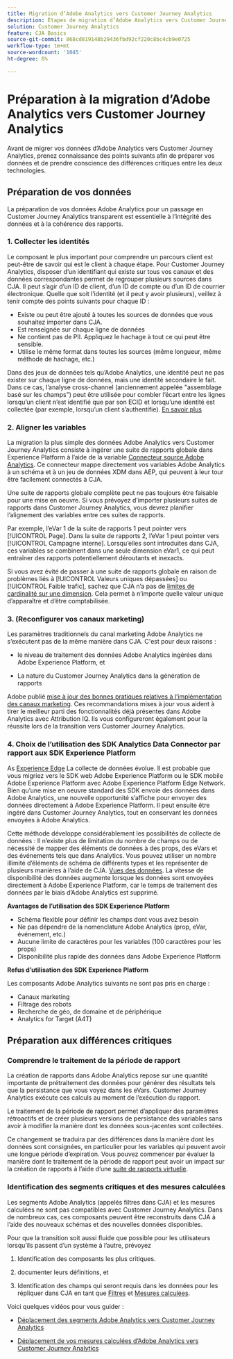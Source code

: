 ```yaml
---
title: Migration d’Adobe Analytics vers Customer Journey Analytics
description: Étapes de migration d’Adobe Analytics vers Customer Journey Analytics
solution: Customer Journey Analytics
feature: CJA Basics
source-git-commit: 868cd819148b29436fbd92cf220c8bc4cb9e0725
workflow-type: tm+mt
source-wordcount: '1045'
ht-degree: 6%

---
```



# Préparation à la migration d’Adobe Analytics vers Customer Journey Analytics

Avant de migrer vos données d’Adobe Analytics vers Customer Journey Analytics, prenez connaissance des points suivants afin de préparer vos données et de prendre conscience des différences critiques entre les deux technologies.

## Préparation de vos données

La préparation de vos données Adobe Analytics pour un passage en Customer Journey Analytics transparent est essentielle à l’intégrité des données et à la cohérence des rapports.

### 1. Collecter les identités

Le composant le plus important pour comprendre un parcours client est peut-être de savoir qui est le client à chaque étape. Pour Customer Journey Analytics, disposer d’un identifiant qui existe sur tous vos canaux et des données correspondantes permet de regrouper plusieurs sources dans CJA.
Il peut s’agir d’un ID de client, d’un ID de compte ou d’un ID de courrier électronique. Quelle que soit l’identité (et il peut y avoir plusieurs), veillez à tenir compte des points suivants pour chaque ID :

* Existe ou peut être ajouté à toutes les sources de données que vous souhaitez importer dans CJA.
* Est renseignée sur chaque ligne de données
* Ne contient pas de PII. Appliquez le hachage à tout ce qui peut être sensible.
* Utilise le même format dans toutes les sources (même longueur, même méthode de hachage, etc.)

Dans des jeux de données tels qu’Adobe Analytics, une identité peut ne pas exister sur chaque ligne de données, mais une identité secondaire le fait. Dans ce cas, l’analyse cross-channel (anciennement appelée &quot;assemblage basé sur les champs&quot;) peut être utilisée pour combler l’écart entre les lignes lorsqu’un client n’est identifié que par son ECID et lorsqu’une identité est collectée (par exemple, lorsqu’un client s’authentifie). [En savoir plus](https://experienceleague.adobe.com/docs/analytics-platform/using/cja-connections/cca/overview.html?lang=fr)

### 2. Aligner les variables

La migration la plus simple des données Adobe Analytics vers Customer Journey Analytics consiste à ingérer une suite de rapports globale dans Experience Platform à l’aide de la variable [Connecteur source Adobe Analytics](https://experienceleague.adobe.com/docs/experience-platform/sources/ui-tutorials/create/adobe-applications/analytics.html?lang=fr). Ce connecteur mappe directement vos variables Adobe Analytics à un schéma et à un jeu de données XDM dans AEP, qui peuvent à leur tour être facilement connectés à CJA.

Une suite de rapports globale complète peut ne pas toujours être faisable pour une mise en oeuvre. Si vous prévoyez d’importer plusieurs suites de rapports dans Customer Journey Analytics, vous devrez planifier l’alignement des variables entre ces suites de rapports.

Par exemple, l’eVar 1 de la suite de rapports 1 peut pointer vers [!UICONTROL Page]. Dans la suite de rapports 2, l’eVar 1 peut pointer vers [!UICONTROL Campagne interne]. Lorsqu’elles sont introduites dans CJA, ces variables se combinent dans une seule dimension eVar1, ce qui peut entraîner des rapports potentiellement déroutants et inexacts.

Si vous avez évité de passer à une suite de rapports globale en raison de problèmes liés à [!UICONTROL Valeurs uniques dépassées] ou [!UICONTROL Faible trafic], sachez que CJA n’a pas de [limites de cardinalité sur une dimension](/help/components/dimensions/high-cardinality.md). Cela permet à n’importe quelle valeur unique d’apparaître et d’être comptabilisée.

### 3. (Reconfigurer vos canaux marketing)

Les paramètres traditionnels du canal marketing Adobe Analytics ne s’exécutent pas de la même manière dans CJA. C&#39;est pour deux raisons :

* le niveau de traitement des données Adobe Analytics ingérées dans Adobe Experience Platform, et

* La nature du Customer Journey Analytics dans la génération de rapports

Adobe publié [mise à jour des bonnes pratiques relatives à l’implémentation des canaux marketing](https://experienceleague.adobe.com/docs/analytics/components/marketing-channels/mchannel-best-practices.html?lang=en). Ces recommandations mises à jour vous aident à tirer le meilleur parti des fonctionnalités déjà présentes dans Adobe Analytics avec Attribution IQ. Ils vous configureront également pour la réussite lors de la transition vers Customer Journey Analytics.

### 4. Choix de l’utilisation des SDK Analytics Data Connector par rapport aux SDK Experience Platform

As [Experience Edge](https://experienceleague.adobe.com/docs/experience-platform/edge/home.html?lang=fr) La collecte de données évolue. Il est probable que vous migriez vers le SDK web Adobe Experience Platform ou le SDK mobile Adobe Experience Platform avec Adobe Experience Platform Edge Network. Bien qu’une mise en oeuvre standard des SDK envoie des données dans Adobe Analytics, une nouvelle opportunité s’affiche pour envoyer des données directement à Adobe Experience Platform. Il peut ensuite être ingéré dans Customer Journey Analytics, tout en conservant les données envoyées à Adobe Analytics.

Cette méthode développe considérablement les possibilités de collecte de données : Il n’existe plus de limitation du nombre de champs ou de nécessité de mapper des éléments de données à des props, des eVars et des événements tels que dans Analytics. Vous pouvez utiliser un nombre illimité d’éléments de schéma de différents types et les représenter de plusieurs manières à l’aide de CJA. [Vues des données](/help/data-views/data-views.md). La vitesse de disponibilité des données augmente lorsque les données sont envoyées directement à Adobe Experience Platform, car le temps de traitement des données par le biais d’Adobe Analytics est supprimé.

**Avantages de l’utilisation des SDK Experience Platform**

* Schéma flexible pour définir les champs dont vous avez besoin
* Ne pas dépendre de la nomenclature Adobe Analytics (prop, eVar, événement, etc.)
* Aucune limite de caractères pour les variables (100 caractères pour les props)
* Disponibilité plus rapide des données dans Adobe Experience Platform

**Refus d’utilisation des SDK Experience Platform**

Les composants Adobe Analytics suivants ne sont pas pris en charge :

* Canaux marketing
* Filtrage des robots
* Recherche de géo, de domaine et de périphérique
* Analytics for Target (A4T)

## Préparation aux différences critiques

### Comprendre le traitement de la période de rapport

La création de rapports dans Adobe Analytics repose sur une quantité importante de prétraitement des données pour générer des résultats tels que la persistance que vous voyez dans les eVars. Customer Journey Analytics exécute ces calculs au moment de l’exécution du rapport.

Le traitement de la période de rapport permet d’appliquer des paramètres rétroactifs et de créer plusieurs versions de persistance des variables sans avoir à modifier la manière dont les données sous-jacentes sont collectées.

Ce changement se traduira par des différences dans la manière dont les données sont consignées, en particulier pour les variables qui peuvent avoir une longue période d’expiration. Vous pouvez commencer par évaluer la manière dont le traitement de la période de rapport peut avoir un impact sur la création de rapports à l’aide d’une [suite de rapports virtuelle](https://experienceleague.adobe.com/docs/analytics/components/virtual-report-suites/vrs-report-time-processing.html).

### Identification des segments critiques et des mesures calculées

Les segments Adobe Analytics (appelés filtres dans CJA) et les mesures calculées ne sont pas compatibles avec Customer Journey Analytics. Dans de nombreux cas, ces composants peuvent être reconstruits dans CJA à l’aide des nouveaux schémas et des nouvelles données disponibles.

Pour que la transition soit aussi fluide que possible pour les utilisateurs lorsqu’ils passent d’un système à l’autre, prévoyez

1. Identification des composants les plus critiques.

1. documenter leurs définitions, et

1. Identification des champs qui seront requis dans les données pour les répliquer dans CJA en tant que [Filtres](/help/components/filters/filters-overview.md) et [Mesures calculées](/help/components/calc-metrics/calc-metr-overview.md).

Voici quelques vidéos pour vous guider :

* [Déplacement des segments Adobe Analytics vers Customer Journey Analytics](https://experienceleague.adobe.com/docs/customer-journey-analytics-learn/tutorials/moving-adobe-analytics-segments-to-customer-journey-analytics.html?lang=en)

* [Déplacement de vos mesures calculées d’Adobe Analytics vers Customer Journey Analytics](https://experienceleague.adobe.com/docs/customer-journey-analytics-learn/tutorials/moving-your-calculated-metrics-from-adobe-analytics-to-customer-journey-analytics.html?lang=en)
